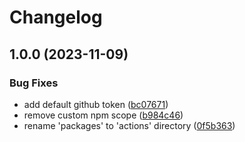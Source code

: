 # Changelog

## 1.0.0 (2023-11-09)


### Bug Fixes

* add default github token ([bc07671](https://github.com/abinnovision/actions/commit/bc07671777c0de434998a7dc252bc439af8fdbba))
* remove custom npm scope ([b984c46](https://github.com/abinnovision/actions/commit/b984c462b785d0c4e6d4f0942ab990e7cb303ecc))
* rename 'packages' to 'actions' directory ([0f5b363](https://github.com/abinnovision/actions/commit/0f5b36378bee263944d2497d40a90cd525cb3aec))

